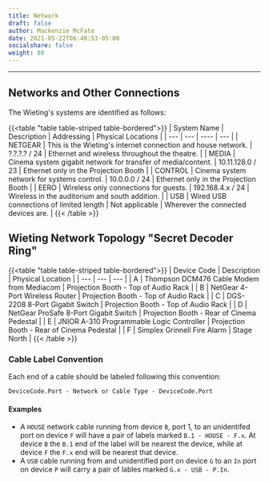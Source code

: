 ```yaml
---
title: Network
draft: false
author: Mackenzie McFate
date: 2021-05-22T06:40:53-05:00
socialshare: false
weight: 80
---
```

<!-- 
menu:
  main:
    identifier: prices
    pre: dollar-sign
    weight: 200
-->

<hr/>

## Networks and Other Connections

The Wieting's systems are identified as follows:

{{<table "table table-striped table-bordered">}}
| System Name | Description | Addressing | Physical Locations |
| --- | --- | ---- | --- |
| NETGEAR | This is the Wieting's internet connection and house network. | ?.?.?.? / 24 | Ethernet and wireless throughout the theatre. |
| MEDIA | Cinema system gigabit network for transfer of media/content. | 10.11.128.0 / 23 | Ethernet only in the Projection Booth |
| CONTROL | Cinema system network for systems control. | 10.0.0.0 / 24 | Ethernet only in the Projection Booth |
| EERO | Wireless only connections for guests. | 192.168.4.x / 24 | Wireless in the auditorium and south addition. |
| USB | Wired USB connections of limited length | Not applicable | Wherever the connected devices are. |
{{< /table >}}            


## Wieting Network Topology "Secret Decoder Ring"

{{<table "table table-striped table-bordered">}}
| Device Code | Description | Physical Location |
| --- | --- | --- |
| A | Thompson DCM476 Cable Modem from Mediacom | Projection Booth - Top of Audio Rack |
| B | NetGear 4-Port Wireless Router | Projection Booth - Top of Audio Rack |
| C | DGS-2208 8-Port Gigabit Switch | Projection Booth - Top of Audio Rack |
| D | NetGear ProSafe 8-Port Gigabit Switch | Projection Booth - Rear of Cinema Pedestal |
| E | JNIOR A-310 Programmable Logic Controller | Projection Booth - Rear of Cinema Pedestal |
| F | Simplex Grinnell Fire Alarm | Stage North |
{{< /table >}}            

### Cable Label Convention

Each end of a cable should be labeled following this convention:

  `DeviceCode.Port - Network or Cable Type - DeviceCode.Port`

#### Examples

  - A `HOUSE` network cable running from device `B`, port 1, to an unidentifed port on device `F` will have a pair of labels marked `B.1 - HOUSE - F.x`.  At device `B` the `B.1` end of the label will be nearest the device, while at device `F` the `F.x` end will be nearest that device.
  - A `USB` cable running from and unidentified port on device `G` to an `In` port on device `P` will carry a pair of lables marked `G.x - USB - P.In`. 
